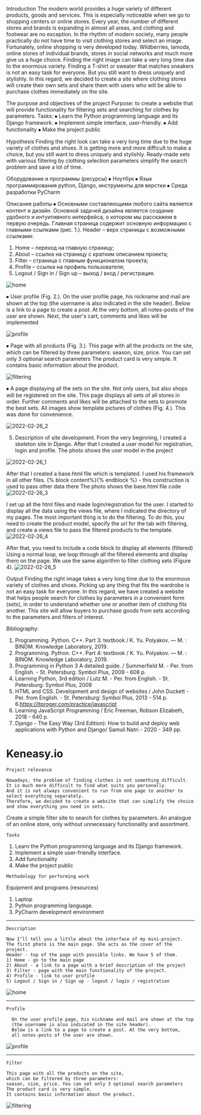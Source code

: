 Introduction
The modern world provides a huge variety of different products, goods and services. This is especially noticeable when we go to shopping centers or online stores. Every year, the number of different stores and brands is expanding in almost all areas, and clothing and footwear are no exception.
In the rhythm of modern society, many people practically do not have time to visit clothing stores and select an image. Fortunately, online shopping is very developed today. Wildberries, lamoda, online stores of individual brands, stores in social networks and much more give us a huge choice. Finding the right image can take a very long time due to the enormous variety. Finding a T-shirt or sweater that matches sneakers is not an easy task for everyone. But you still want to dress uniquely and stylishly. In this regard, we decided to create a site where clothing stores will create their own sets and share them with users who will be able to purchase clothes immediately on the site.


The purpose and objectives of the project
Purpose: to create a website that will provide functionality for filtering sets and searching for clothes by parameters.
Tasks:
⦁ Learn the Python programming language and its Django framework.
⦁ Implement simple interface, user-friendly.
⦁ Add functionality
⦁ Make the project public


Hypothesis
Finding the right look can take a very long time due to the huge variety of clothes and shoes. It is getting more and more difficult to make a choice, but you still want to dress uniquely and stylishly. Ready-made sets with various filtering by clothing selection parameters simplify the search problem and save a lot of time.


Оборудование и программы (ресурсы)
⦁	Ноутбук
⦁	Язык программирования python, Django, инструменты для верстки
⦁	Среда разработки PyCharm

Описание работы
⦁	Основными составляющими любого сайта является контент и дизайн. Основной задачей дизайна является создание удобного и интуитивного интерфейса, о котором мы расскажем в первую очередь.
Главная страница содержит основную информацию с главными ссылками (рис. 1.).
Header – верх страницы с возможными ссылками:
1) Home – переход на главную страницу;
2) About – ссылка на страницу с кратким описанием проекта;
3) Filter – страница с главным функционалом проекта;
4) Profile – ссылка на профиль пользователя;
5) Logout / Sign in / Sign up – выход / вход / регистрация.


![home](https://user-images.githubusercontent.com/66637696/153063419-dcbe464d-960a-422d-a7df-16fa38868b79.png)


⦁ User profile (Fig. 2.).
  On the user profile page, his nickname and mail are shown at the top (the username is also indicated in the site header). Below is a link to a page to create a post. At the very bottom, all notes-posts of the user are shown.
Next, the user's cart, comments and likes will be implemented

![profile](https://user-images.githubusercontent.com/66637696/153063501-6188378e-fcee-492b-8505-1041a370d734.png)


⦁ Page with all products (Fig. 3.).
This page with all the products on the site, which can be filtered by three parameters: season, size, price. You can set only 3 optional search parameters
The product card is very simple. It contains basic information about the product.

![filtering](https://user-images.githubusercontent.com/66637696/153063593-d9618d29-c29a-4bc5-8d45-e83f1b5a98ec.png)


⦁ A page displaying all the sets on the site.
Not only users, but also shops will be registered on the site. This page displays all sets of all stores in order. Further comments and likes will be attached to the sets to promote the best sets. All images show template pictures of clothes (Fig. 4.). This was done for convenience.


![2022-02-26_2](https://user-images.githubusercontent.com/66637696/155880711-0cfcb1b7-2c4c-4e5b-851b-ddb1752ab8de.png)



5. Description of site development.
From the very beginning, I created a skeleton site in Django. After that I created a user model for registration, login and profile.
The photo shows the user model in the project

![2022-02-26_1](https://user-images.githubusercontent.com/66637696/155880758-abfa1f1f-730f-41ed-8282-c303ad8f45f3.png)



After that I created a base.html file which is templated. I used his framework in all other files.
  {% block content%}{% endblock %} - this construction is used to pass other data there
The photo shows the base.html file code
![2022-02-26_3](https://user-images.githubusercontent.com/66637696/155880771-4fe7d06f-9cba-4257-9bb6-25dd6865918b.png)



I set up all the html files and made login/registration for the user.
I started to display all the data using the views file, where I indicated the directory of my pages.
The most important thing is to do the filtering. To do this, you need to create the product model, specify the url for the tab with filtering, and create a views file to pass the filtered products to the template.
![2022-02-26_4](https://user-images.githubusercontent.com/66637696/155880784-ab21dbb5-15c0-452a-8fde-3c53663549af.png)



After that, you need to include a code block to display all elements (filtered)
Using a normal loop, we loop through all the filtered elements and display them on the page. We use the same algorithm to filter clothing sets (Figure 4).
![2022-02-26_5](https://user-images.githubusercontent.com/66637696/155880792-7dd69e10-c19f-417e-8df2-7fa6317d06bd.png)



Output
Finding the right image takes a very long time due to the enormous variety of clothes and shoes. Picking up any thing that fits the wardrobe is not an easy task for everyone. In this regard, we have created a website that helps people search for clothes by parameters in a convenient form (sets), in order to understand whether one or another item of clothing fits another.
This site will allow buyers to purchase goods from sets according to the parameters and filters of interest.

Bibliography:

1. Programming. Python. C++. Part 3: textbook / K. Yu. Polyakov. — M. : BINOM. Knowledge Laboratory, 2019.
2. Programming. Python. C++. Part 4: textbook / K. Yu. Polyakov. — M. : BINOM. Knowledge Laboratory, 2019.
3. Programming in Python 3 A detailed guide. / Summerfield M. - Per. from English. - St. Petersburg: Symbol Plus, 2009 - 608 p.
4. Learning Python, 3rd edition / Lutz M. - Per. from English. - St. Petersburg: Symbol
Plus, 2009
5. HTML and CSS. Development and design of websites / John Duckett - Per. from English. - St. Petersburg: Symbol Plus, 2013 - 514 p.
6.https://itproger.com/practice/javascript
7. Learning JavaScript Programming / Eric Freeman, Robson
Elizabeth, 2018 - 640 p.
8. Django - The Easy Way (3rd Edition): How to build and deploy web applications with Python and Django/ Samuli Natri - 2020 - 349 pp.





>>>>>>>>>>>>>>>>>>>>>>>>>>>>>>>>>>>>>>>>>>>>

# Keneasy.io

``Project relevance``

```
Nowadays, the problem of finding clothes is not something difficult.
It is much more difficult to find what suits you personally.
And it is not always convenient to run from one page to another to select everything separately.
Therefore, we decided to create a website that can simplify the choice and show everything you need in sets.
```
Create a simple filter site to search for clothes by parameters. An analogue of an online store, only without unnecessary functionality and assortment.

``Tasks``
1) Learn the Python programming language and its Django framework.
2) Implement a simple user-friendly interface.
3) Add functionality
4) Make the project public

``Methodology for performing work``

Equipment and programs (resources)
1. Laptop
2. Python programming language.
3. PyCharm development environment

-------------------------------------

``Description``

```
Now I’ll tell you a little about the interface of my mini-project.
The first photo is the main page. She acts as the cover of the project.
Header - top of the page with possible links. We have 5 of them.
1) Home - go to the main page
2) About - a link to a page with a brief description of the project
3) Filter - page with the main functionality of the project.
4) Profile - link to user profile
5) Logout / Sign in / Sign up - logout / login / registration
```

![home](https://user-images.githubusercontent.com/66637696/153063419-dcbe464d-960a-422d-a7df-16fa38868b79.png)

------------------------------

``Profile``

```
  On the user profile page, his nickname and mail are shown at the top
  (the username is also indicated in the site header).
  Below is a link to a page to create a post. At the very bottom,
  all notes-posts of the user are shown.
```

![profile](https://user-images.githubusercontent.com/66637696/153063501-6188378e-fcee-492b-8505-1041a370d734.png)

--------------------------------

``Filter``

```
This page with all the products on the site,
which can be filtered by three parameters:
season, size, price. You can set only 3 optional search parameters
The product card is very simple.
It contains basic information about the product.
```

![filtering](https://user-images.githubusercontent.com/66637696/153063593-d9618d29-c29a-4bc5-8d45-e83f1b5a98ec.png)
